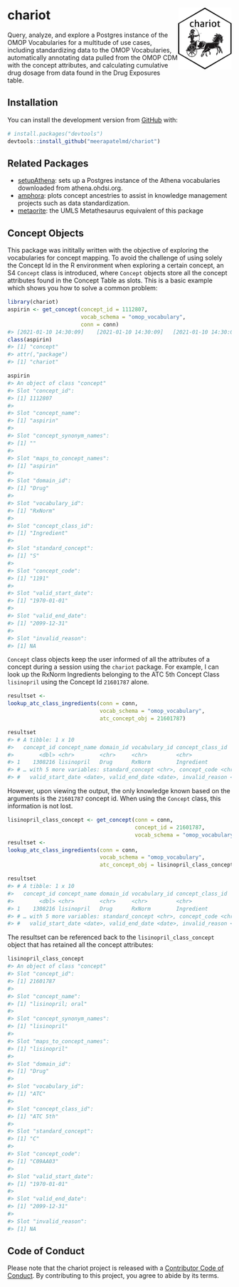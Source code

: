 
<!-- README.md is generated from README.Rmd. Please edit that file -->

# chariot <img src="man/figures/logo.png" align="right" alt="" width="120" />

<!-- badges: start -->

<!-- badges: end -->

Query, analyze, and explore a Postgres instance of the OMOP Vocabularies
for a multitude of use cases, including standardizing data to the OMOP
Vocabularies, automatically annotating data pulled from the OMOP CDM
with the concept attributes, and calculating cumulative drug dosage from
data found in the Drug Exposures table.

## Installation

You can install the development version from
[GitHub](https://github.com/) with:

``` r
# install.packages("devtools")
devtools::install_github("meerapatelmd/chariot")
```

## Related Packages

  - [setupAthena](https://meerapatelmd.github.io/setupAthena): sets up a
    Postgres instance of the Athena vocabularies downloaded from
    athena.ohdsi.org.  
  - [amphora](https://meerapatelmd.github.io/amphora): plots concept
    ancestries to assist in knowledge management projects such as data
    standardization.  
  - [metaorite](https://meerapatelmd.github.io/metaorite): the UMLS
    Metathesaurus equivalent of this package

## Concept Objects

This package was inititally written with the objective of exploring the
vocabularies for concept mapping. To avoid the challenge of using solely
the Concept Id in the R environment when exploring a certain concept, an
S4 `Concept` class is introduced, where `Concept` objects store all the
concept attributes found in the Concept Table as slots. This is a basic
example which shows you how to solve a common problem:

``` r
library(chariot)
aspirin <- get_concept(concept_id = 1112807,
                       vocab_schema = "omop_vocabulary",
                       conn = conn)
#> [2021-01-10 14:30:09]    [2021-01-10 14:30:09]   [2021-01-10 14:30:09]   [2021-01-10 14:30:10]   [2021-01-10 14:30:10]   [2021-01-10 14:30:10]   
class(aspirin)
#> [1] "concept"
#> attr(,"package")
#> [1] "chariot"
```

``` r
aspirin
#> An object of class "concept"
#> Slot "concept_id":
#> [1] 1112807
#> 
#> Slot "concept_name":
#> [1] "aspirin"
#> 
#> Slot "concept_synonym_names":
#> [1] ""
#> 
#> Slot "maps_to_concept_names":
#> [1] "aspirin"
#> 
#> Slot "domain_id":
#> [1] "Drug"
#> 
#> Slot "vocabulary_id":
#> [1] "RxNorm"
#> 
#> Slot "concept_class_id":
#> [1] "Ingredient"
#> 
#> Slot "standard_concept":
#> [1] "S"
#> 
#> Slot "concept_code":
#> [1] "1191"
#> 
#> Slot "valid_start_date":
#> [1] "1970-01-01"
#> 
#> Slot "valid_end_date":
#> [1] "2099-12-31"
#> 
#> Slot "invalid_reason":
#> [1] NA
```

`Concept` class objects keep the user informed of all the attributes of
a concept during a session using the `chariot` package. For example, I
can look up the RxNorm Ingredients belonging to the ATC 5th Concept
Class `lisinopril` using the Concept Id `21601787` alone.

``` r
resultset <-
lookup_atc_class_ingredients(conn = conn, 
                             vocab_schema = "omop_vocabulary",
                             atc_concept_obj = 21601787)
```

``` r
resultset
#> # A tibble: 1 x 10
#>   concept_id concept_name domain_id vocabulary_id concept_class_id
#>        <dbl> <chr>        <chr>     <chr>         <chr>           
#> 1    1308216 lisinopril   Drug      RxNorm        Ingredient      
#> # … with 5 more variables: standard_concept <chr>, concept_code <chr>,
#> #   valid_start_date <date>, valid_end_date <date>, invalid_reason <chr>
```

However, upon viewing the output, the only knowledge known based on the
arguments is the `21601787` concept id. When using the `Concept` class,
this information is not lost.

``` r
lisinopril_class_concept <- get_concept(conn = conn,
                                        concept_id = 21601787, 
                                        vocab_schema = "omop_vocabulary")
resultset <-
lookup_atc_class_ingredients(conn = conn, 
                             vocab_schema = "omop_vocabulary",
                             atc_concept_obj = lisinopril_class_concept)
```

``` r
resultset
#> # A tibble: 1 x 10
#>   concept_id concept_name domain_id vocabulary_id concept_class_id
#>        <dbl> <chr>        <chr>     <chr>         <chr>           
#> 1    1308216 lisinopril   Drug      RxNorm        Ingredient      
#> # … with 5 more variables: standard_concept <chr>, concept_code <chr>,
#> #   valid_start_date <date>, valid_end_date <date>, invalid_reason <chr>
```

The resultset can be referenced back to the `lisinopril_class_concept`
object that has retained all the concept attributes:

``` r
lisinopril_class_concept
#> An object of class "concept"
#> Slot "concept_id":
#> [1] 21601787
#> 
#> Slot "concept_name":
#> [1] "lisinopril; oral"
#> 
#> Slot "concept_synonym_names":
#> [1] "lisinopril"
#> 
#> Slot "maps_to_concept_names":
#> [1] "lisinopril"
#> 
#> Slot "domain_id":
#> [1] "Drug"
#> 
#> Slot "vocabulary_id":
#> [1] "ATC"
#> 
#> Slot "concept_class_id":
#> [1] "ATC 5th"
#> 
#> Slot "standard_concept":
#> [1] "C"
#> 
#> Slot "concept_code":
#> [1] "C09AA03"
#> 
#> Slot "valid_start_date":
#> [1] "1970-01-01"
#> 
#> Slot "valid_end_date":
#> [1] "2099-12-31"
#> 
#> Slot "invalid_reason":
#> [1] NA
```

## Code of Conduct

Please note that the chariot project is released with a [Contributor
Code of
Conduct](https://contributor-covenant.org/version/2/0/CODE_OF_CONDUCT.html).
By contributing to this project, you agree to abide by its terms.
